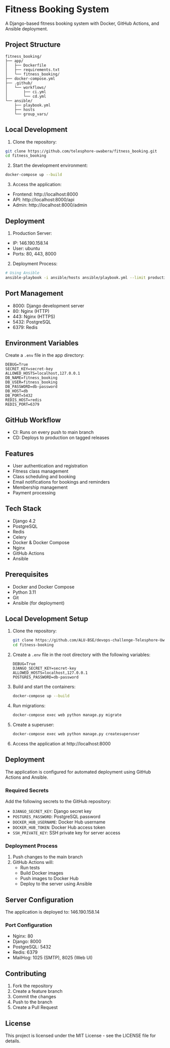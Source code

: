 # Fitness Booking System

A Django-based fitness booking system with Docker, GitHub Actions, and Ansible deployment.

## Project Structure
```
fitness_booking/
├── app/                   
│   ├── Dockerfile        
│   ├── requirements.txt   
│   └── fitness_booking/   
├── docker-compose.yml     
├── .github/               
│   └── workflows/
│       ├── ci.yml       
│       └── cd.yml       
└── ansible/             
    ├── playbook.yml      
    ├── hosts            
    └── group_vars/     
```

## Local Development

1. Clone the repository:
```bash
git clone https://github.com/telesphore-uwabera/fitness_booking.git
cd fitness_booking
```

2. Start the development environment:
```bash
docker-compose up --build
```

3. Access the application:
- Frontend: http://localhost:8000
- API: http://localhost:8000/api
- Admin: http://localhost:8000/admin

## Deployment

1. Production Server:
- IP: 146.190.158.14
- User: ubuntu
- Ports: 80, 443, 8000

2. Deployment Process:
```bash
# Using Ansible
ansible-playbook -i ansible/hosts ansible/playbook.yml --limit production
```

## Port Management
- 8000: Django development server
- 80: Nginx (HTTP)
- 443: Nginx (HTTPS)
- 5432: PostgreSQL
- 6379: Redis

## Environment Variables
Create a `.env` file in the app directory:
```env
DEBUG=True
SECRET_KEY=secret-key
ALLOWED_HOSTS=localhost,127.0.0.1
DB_NAME=fitness_booking
DB_USER=fitness_booking
DB_PASSWORD=db-password
DB_HOST=db
DB_PORT=5432
REDIS_HOST=redis
REDIS_PORT=6379
```

## GitHub Workflow
- CI: Runs on every push to main branch
- CD: Deploys to production on tagged releases

## Features

- User authentication and registration
- Fitness class management
- Class scheduling and booking
- Email notifications for bookings and reminders
- Membership management
- Payment processing

## Tech Stack

- Django 4.2
- PostgreSQL
- Redis
- Celery
- Docker & Docker Compose
- Nginx
- GitHub Actions
- Ansible

## Prerequisites

- Docker and Docker Compose
- Python 3.11
- Git
- Ansible (for deployment)

## Local Development Setup

1. Clone the repository:
   ```bash
   git clone https://github.com/ALU-BSE/devops-challenge-Telesphore-Uwabera.git
   cd fitness-booking
   ```

2. Create a `.env` file in the root directory with the following variables:
   ```
   DEBUG=True
   DJANGO_SECRET_KEY=secret-key
   ALLOWED_HOSTS=localhost,127.0.0.1
   POSTGRES_PASSWORD=db-password
   ```

3. Build and start the containers:
   ```bash
   docker-compose up --build
   ```

4. Run migrations:
   ```bash
   docker-compose exec web python manage.py migrate
   ```

5. Create a superuser:
   ```bash
   docker-compose exec web python manage.py createsuperuser
   ```

6. Access the application at http://localhost:8000

## Deployment

The application is configured for automated deployment using GitHub Actions and Ansible.

### Required Secrets

Add the following secrets to the GitHub repository:

- `DJANGO_SECRET_KEY`: Django secret key
- `POSTGRES_PASSWORD`: PostgreSQL password
- `DOCKER_HUB_USERNAME`: Docker Hub username
- `DOCKER_HUB_TOKEN`: Docker Hub access token
- `SSH_PRIVATE_KEY`: SSH private key for server access

### Deployment Process

1. Push changes to the main branch
2. GitHub Actions will:
   - Run tests
   - Build Docker images
   - Push images to Docker Hub
   - Deploy to the server using Ansible

## Server Configuration

The application is deployed to: 146.190.158.14

### Port Configuration

- Nginx: 80
- Django: 8000
- PostgreSQL: 5432
- Redis: 6379
- MailHog: 1025 (SMTP), 8025 (Web UI)

## Contributing

1. Fork the repository
2. Create a feature branch
3. Commit the changes
4. Push to the branch
5. Create a Pull Request

## License

This project is licensed under the MIT License - see the LICENSE file for details. 
